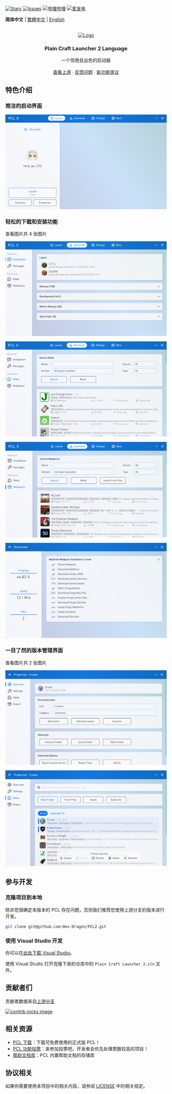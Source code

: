 [![Stars](https://img.shields.io/github/stars/Hex-Dragon/PCL2?style=flat&logo=data:image/svg%2bxml;base64,PHN2ZyB4bWxucz0iaHR0cDovL3d3dy53My5vcmcvMjAwMC9zdmciIHZlcnNpb249IjEiIHdpZHRoPSIxNiIgaGVpZ2h0PSIxNiI+PHBhdGggZD0iTTggLjI1YS43NS43NSAwIDAgMSAuNjczLjQxOGwxLjg4MiAzLjgxNSA0LjIxLjYxMmEuNzUuNzUgMCAwIDEgLjQxNiAxLjI3OWwtMy4wNDYgMi45Ny43MTkgNC4xOTJhLjc1MS43NTEgMCAwIDEtMS4wODguNzkxTDggMTIuMzQ3bC0zLjc2NiAxLjk4YS43NS43NSAwIDAgMS0xLjA4OC0uNzlsLjcyLTQuMTk0TC44MTggNi4zNzRhLjc1Ljc1IDAgMCAxIC40MTYtMS4yOGw0LjIxLS42MTFMNy4zMjcuNjY4QS43NS43NSAwIDAgMSA4IC4yNVoiIGZpbGw9IiNlYWM1NGYiLz48L3N2Zz4=&logoSize=auto&label=Stars&labelColor=444444&color=eac54f)](https://github.com/Hex-Dragon/PCL2/)
[![Issues](https://img.shields.io/github/issues/Hex-Dragon/PCL2?style=flat&label=Issues&labelColor=444444&color=1F883D)](https://github.com/Hex-Dragon/PCL2/issues)
[![哔哩哔哩](https://img.shields.io/badge/动态-BiliBili-00A4DB?style=flat&labelColor=444444&logoSize=auto)](https://space.bilibili.com/11343203/dynamic)
[![爱发电](https://img.shields.io/badge/赞助-爱发电-946ce6?style=flat&labelColor=444444&logoSize=auto)](https://afdian.com/@LTCat)

**简体中文** | [繁體中文](README-zh_TW.md) | [English](README-en_US.md)

<!-- PROJECT LOGO -->
<br />
<div align="center">
  <a href="https://github.com/PCL-Community/PCL2-Language">
    <img src="Plain Craft Launcher 2\Images\icon.ico" alt="Logo" width="80" height="80">
  </a>

  <h3 align="center">Plain Craft Launcher 2 Language</h3>

  <p align="center">
    一个惊艳且出色的启动器
    <br />
    <br />
    <a href="https://github.com/Hex-Dragon/PCL2">查看上游</a>
    &middot;
    <a href="https://github.com/PCL-Community/PCL2-Language/issues/">反馈问题</a>
    &middot;
    <a href="https://github.com/Hex-Dragon/PCL2/issues/">新功能提议</a>
  </p>
</div>

## 特色介绍

### 简洁的启动界面

![image](/docs/images/PCL-Homepage.png)

### 轻松的下载和安装功能

<detials>

<summary>

查看图片共 4 张图片

</summary>

![image](/docs/images/PCL-InstallPage.png)

![image](/docs/images/PCL-DownloadModPage.png)

![image](/docs/images/PCL-DownloadModpackPage.png)

![image](/docs/images/PCL-DownloadManagerPage.png)

</details>

### 一目了然的版本管理界面

<detials>

<summary>

查看图片共 2 张图片

</summary>

![image](/docs/images/PCL-InstanceManagePage.png)

![image](/docs/images/PCL-InstanceModsManage.png)

</details>

## 参与开发

### 克隆项目到本地

除非您很确定本版本的 PCL 存在问题，否则我们推荐您使用上游分支的版本进行开发。

```bash
git clone git@github.com:Hex-Dragon/PCL2.git
```

### 使用 Visual Studio 开发

你可以在[此处下载 Visual Studio](https://visualstudio.microsoft.com/)。

使用 Visual Studio 打开克隆下来的仓库中的 `Plain Craft Launcher 2.sln` 文件。

## 贡献者们

贡献者数据来自[上游分支](https://github.com/Hex-Dragon/PCL2)

<a href="https://github.com/Hex-Dragon/PCL2/graphs/contributors">
  <img src="https://contrib.rocks/image?repo=Hex-Dragon/PCL2" alt="contrib.rocks image" />
</a>

## 相关资源

- [PCL 下载](https://afdian.com/p/0164034c016c11ebafcb52540025c377)：下载可免费使用的正式版 PCL！
- [PCL 功能投票](https://github.com/Hex-Dragon/PCL2/discussions/2)：来参加投票吧，开发者会优先处理票数较高的项目！
- [帮助文档库](https://github.com/LTCatt/PCL2Help)：PCL 内置帮助文档的存储库

## 协议相关

如果你需要使用本项目中的相关内容，请参阅 <a href="/LICENCE">LICENSE</a> 中的相关规定。